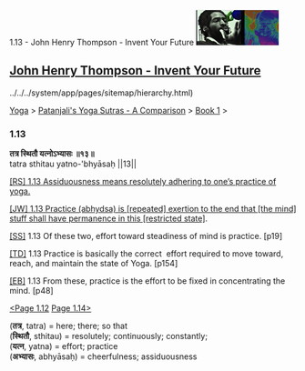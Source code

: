 1.13 - John Henry Thompson - Invent Your Future [![John Henry Thompson - Invent Your Future](../../../_/rsrc/1329567069254/config/customLogo.gif-revision=6.png)](../../../index.html)

[John Henry Thompson - Invent Your Future](../../../index.html)
---------------------------------------------------------------

../../../system/app/pages/sitemap/hierarchy.html)
    

[Yoga](../../../yoga.html)‎ > ‎[Patanjali's Yoga Sutras - A Comparison](../../patanjani.html)‎ > ‎[Book 1](../book-1.html)‎ > ‎

### 1.13

**तत्र स्थितौ यत्नोऽभ्यासः ॥१३॥**  
tatra sthitau yatno-'bhyāsaḥ ||13||  
  
  
[\[RS\] 1.13 Assiduousness means resolutely adhering to one’s practice of yoga.](http://www.ashtangayoga.info/philosophy/yoga-sutra-patanjali/chapter-1/item/tatra-sthitau-yatno-bhyasah-13/)  
  
[\[JW\] 1.13 Practice (abhydsa) is \[repeated\] exertion to the end that \[the mind\] stuff shall have permanence in this \[restricted state\]](http://books.google.com/books?id=YzFImjtOxUwC&pg=PA34&ci=169%2C934%2C724%2C83&source=bookclip).  
  
[\[SS\]](http://www.amazon.com/Yoga-Sutras-Patanjali-Commentary-Satchidananda/dp/0932040381) 1.13 Of these two, effort toward steadiness of mind is practice. \[p19\]  
  
[\[TD\]](http://www.amazon.com/Heart-Yoga-Developing-Personal-Practice/dp/089281764X/ref=sr_1_5?ie=UTF8&qid=1326228195&sr=8-5) 1.13 Practice is basically the correct  effort required to move toward, reach, and maintain the state of Yoga. \[p154\]  
  
[\[EB\]](http://www.amazon.com/Yoga-Sutras-Patanjali-Translation-Commentary/dp/0865477361/ref=sr_1_1?ie=UTF8&s=books&qid=1250508322&sr=1-1) 1.13 From these, practice is the effort to be fixed in concentrating the mind. \[p48\]  
  
  
[<Page 1.12](112.html) [Page 1.14>](114.html)  
  

(**तत्र**, tatra) = here; there; so that  
(**स्थितौ**, sthitau) = resolutely; continuously; constantly;  
(**यत्न**, yatna) = effort; practice  
(**अभ्यासः**, abhyāsaḥ) = cheerfulness; assiduousness  

